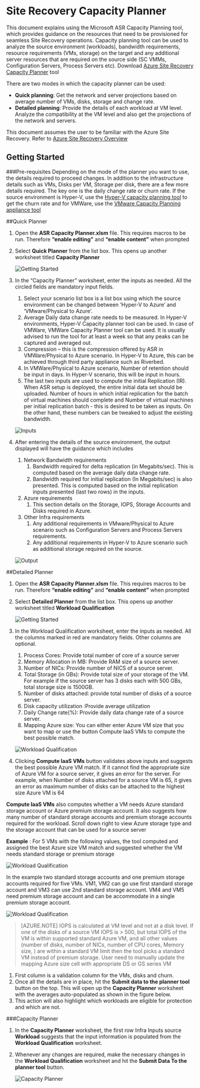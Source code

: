 <properties
	pageTitle="Site Recovery Capacity Planner | Microsoft Azure" 
	description="Azure Site Recovery coordinates the replication, failover and recovery of virtual machines and physical servers located on on-premises to Azure or to a secondary on-premises site." 
	services="site-recovery" 
	documentationCenter="" 
	authors="prateek9us" 
	manager="abhiag" 
	editor=""/>

<tags 
	ms.service="site-recovery" 
	ms.devlang="na"
	ms.topic="article"
	ms.tgt_pltfrm="na"
	ms.workload="storage-backup-recovery" 
	ms.date="11/27/2015" 
	ms.author="pratshar"/>

# Site Recovery Capacity Planner

This document explains using the Microsoft ASR Capacity Planning tool, which provides guidance on the resources that need to be provisioned for seamless Site Recovery operations. 
Capacity planning tool can be used to analyze the source environment (workloads), bandwidth requirements, resource requirements (VMs, storage) on the target and any additional server resources that are required on the source side (SC VMMs, Configuration Servers, Process Servers etc).  Download [Azure Site Recovery Capacity Planner](http://aka.ms/asr-capacity-planner-excel) tool
 
There are two modes in which the capacity planner can be used:
 
- **Quick planning**: Get the network and server projections based on average number of VMs, disks, storage and change rate. 
- **Detailed planning**: Provide the details of each workload at VM level. Analyze the compatibility at the VM level and also get the projections of the network and servers.
     
This document assumes the user to be familiar with the Azure Site Recovery. Refer to [Azure Site Recovery Overview](site-recovery-overview)  

## Getting Started
###Pre-requisites
Depending on the mode of the planner you want to use, the details required to proceed changes. In addition to the infrastructure details such as VMs, Disks per VM, Storage per disk, there are a few more details required. The key one is the daily change rate or churn rate. If the source environment is Hyper-V, use the [Hyper-V capacity planning tool](https://www.microsoft.com/en-in/download/details.aspx?id=39057) to get the churn rate and for VMWare, use the [VMware Capacity Planning appliance tool](https://labs.vmware.com/flings/vsphere-replication-capacity-planning-appliance)

##Quick Planner
1.	Open the **ASR Capacity Planner.xlsm** file. This requires macros to be run. Therefore **“enable editing”** and **“enable content”** when prompted 
1.	Select **Quick Planner** from the list box. This opens up another worksheet titled **Capacity Planner**

	![Getting Started](./media/site-recovery-capacity-planner/getting-started.png)

1.	In the “Capacity Planner” worksheet, enter the inputs as needed. All the circled fields are mandatory input fields. 
	1.	Select your scenario list box is a list box using which the source environment can be changed between ‘Hyper-V to Azure’ and ‘VMware/Physical to Azure’.
	1. 	Average Daily data change rate needs to be measured. In Hyper-V environments, Hyper-V Capacity planner tool can be used. In case of VMWare, VMWare Capacity Planner tool can be used. It is usually advised to run the tool for at least a week so that any peaks can be captured and averaged out. 
	1. 	Compression – this is the compression offered by ASR in VMWare/Physical to Azure scenario. In Hyper-V to Azure, this can be achieved through third party appliance such as Riverbed. 
	1. In VMWare/Physical to Azure scenario, Number of retention should be input in days. In Hyper-V scenario, this will be input in hours. 
	1. The last two inputs are used to compute the initial Replication (IR). When ASR setup is deployed, the entire initial data set should be uploaded. Number of hours in which initial replication for the batch of virtual machines should complete and Number of virtual machines per initial replication batch - this is desired to be taken as inputs. On the other hand, these numbers can be tweaked to adjust the existing bandwidth. 

	![Inputs](./media/site-recovery-capacity-planner/inputs.png)

1. After entering the details of the source environment, the output displayed will have the guidance which includes
	1.	Network Bandwidth requirements
		1. Bandwidth required for delta replication (in Megabits/sec). This is computed based on the average daily data change rate. 
		1. Bandwidth required for initial replication (In Megabits/sec) is also presented. This is computed based on the initial replication inputs presented (last two rows) in the inputs. 
	1.	Azure requirements
		1. 	This section details on the Storage, IOPS, Storage Accounts and Disks required in Azure. 
	1. 	Other Infra requirements 
		1. Any additional requirements in VMware/Physical to Azure scenario such as Configuration Servers and Process Servers requirements. 
		1. 	Any additional requirements in Hyper-V to Azure scenario such as additional storage required on the source.
			
	![Output](./media/site-recovery-capacity-planner/output.png)
 
##Detailed Planner

1.	Open the **ASR Capacity Planner.xlsm** file. This requires macros to be run. Therefore **“enable editing”** and **“enable content”** when prompted 
1.	Select **Detailed Planner** from the list box. This opens up another worksheet titled **Workload Qualification**

	![Getting Started](./media/site-recovery-capacity-planner/getting-started-2.png)


1.	In the Workload Qualification worksheet, enter the inputs as needed. All the columns marked in red are mandatory fields.  Other columns are optional.
	1.	Process Cores: Provide total number of core of a source server
	1. Memory Allocation in MB:  Provide RAM size of a source server.
	1.	Number of NICs: Provide number of NICS of a source server.
	1. Total Storage (in GBs): Provide total size of your storage of the VM. For example if the source server has 3 disks each with 500 GBs, total storage size is 1500GB.
	1. Number of disks attached: provide total number of disks of a source server.
	1. Disk capacity utilization :Provide average utilization 
	1. Daily Change rate(%): Provide daily data change rate of a source server.
	1. Mapping Azure size: You can either enter Azure VM size that you want to map or use the button Compute IaaS VMs to compute the best possible match. 

	![Workload Qualification](./media/site-recovery-capacity-planner/workload-qualification.png)
 

1. Clicking **Compute IaaS VMs** button validates above inputs and suggests the best possible Azure VM match. If it cannot find the appropriate size of Azure VM for a source server, it gives an error for the server. For example, when Number of disks attached for a source VM is 65, it gives an error as maximum number of disks can be attached to the highest size Azure VM is 64


**Compute IaaS VMs** also computes whether a VM needs Azure standard storage account or Azure premium storage account. It also suggests how many number of standard storage accounts and premium storage accounts required for the workload. Scroll down right to view Azure storage type and the storage account that can be used for a source server
 
**Example** : For 5 VMs with the following values, the tool computed and assigned the best Azure size VM match and suggested whether the VM needs standard storage or premium storage

![Workload Qualification](./media/site-recovery-capacity-planner/workload-qualification-2.png)

In the example two standard storage accounts and one premium storage accounts required for five VMs. VM1, VM2 can go use first standard storage account and VM3 can use 2nd standard storage account. VM4 and VM5 need premium storage account and can be accommodate in a single premium storage account.

![Workload Qualification](./media/site-recovery-capacity-planner/workload-qualification-3.png)


>[AZURE.NOTE] IOPS is calculated at VM level and not at a disk level. If one of the disks of a source VM IOPS is > 500, but total IOPS of the VM is within supported standard Azure VM, and all other values (number of disks, number of NICs, number of CPU cores, Memory size, ) are within a standard VM limit then the tool picks a standard VM instead of premium storage.  User need to manually update the mapping Azure size cell with appropriate DS or GS series VM


1.	First column is a validation column for the VMs, disks and churn. 
1.	Once all the details are in place, hit the **Submit data to the planner tool** button on the top. This will open up the **Capacity Planner** worksheet with the averages auto-populated as shown in the figure below. 
1.	This action will also highlight which workloads are eligible for protection and which are not.


###Capacity Planner

1.	In the **Capacity Planner** worksheet, the first row Infra Inputs source **Workload** suggests that the input information is populated from the **Workload Qualification** worksheet.  
1.	Whenever any changes are required, make the necessary changes in the **Workload Qualification** worksheet and hit the **Submit Data To the planner tool** button. 

	![Capacity Planner](./media/site-recovery-capacity-planner/capacity-planner.png)


